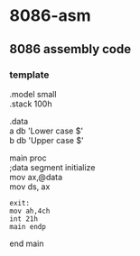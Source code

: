 # 8086-asm
## 8086 assembly code

### template

.model small\
.stack 100h 

.data\
a db 'Lower case $'\
b db 'Upper case $'
               
               

main proc\
    ;data segment initialize \
    mov ax,@data \
    mov ds, ax 
              
    
    
    
    
    
    exit:
    mov ah,4ch
    int 21h
    main endp
end main

